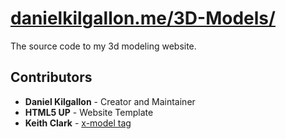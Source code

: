 # [danielkilgallon.me/3D-Models/](https://danielkilgallon.me/3D-Models/)

The source code to my 3d modeling website.

## Contributors

* **Daniel Kilgallon** - Creator and Maintainer
* **HTML5 UP** - Website Template
* **Keith Clark** - [x-model tag](https://keithclark.co.uk/articles/3d-models-in-html-documents/)